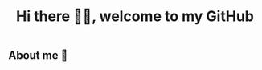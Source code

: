 <div align="center">
  <h1 align="center">Hi there 🙋‍♂️, welcome to my GitHub</h1>
</div>
<img href="https://imgur.com/g0zOk6H">

## About me 📔

